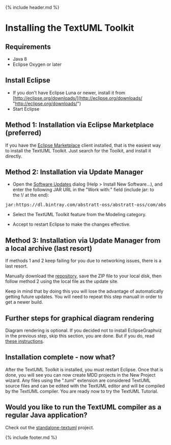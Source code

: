 ---
---
{% include header.md %}

# Installing the TextUML Toolkit

Requirements
------------

-   Java 8
-   Eclipse Oxygen or later

Install Eclipse
---------------

-   If you don't have Eclipse Luna or newer, install it from
    [http://eclipse.org/downloads/](http://eclipse.org/downloads/ "http://eclipse.org/downloads/")
-   Start Eclipse

Method 1: Installation via Eclipse Marketplace (preferred)
-------------------------------


If you have the [Eclipse
Marketplace](http://marketplace.eclipse.org/marketplace-client-intro "http://marketplace.eclipse.org/marketplace-client-intro")
client installed, that is the easiest way to install the TextUML
Toolkit. Just search for the Toolkit, and install it directly.

Method 2: Installation via Update Manager 
-------------------------------

-   Open the [Software
    Updates](http://help.eclipse.org/stable/topic/org.eclipse.platform.doc.user/tasks/tasks-121.htm "http://help.eclipse.org/stable/topic/org.eclipse.platform.doc.user/tasks/tasks-121.htm")
    dialog (Help \> Install New Software...), and enter the following
    JAR URL in the "Work with:" field (include jar: to the !/ at the
    end):

<pre>jar:https://dl.bintray.com/abstratt-oss/abstratt-oss/com/abstratt/mdd/com.abstratt.mdd.oss.repository/2.7.201911/com.abstratt.mdd.oss.repository-2.7.201911.zip!/</pre>

-   Select the TextUML Toolkit feature from the Modeling category.

-   Accept to restart Eclipse to make the changes effective.

Method 3: Installation via Update Manager from a local archive (last resort)
-------------------------------

If methods 1 and 2 keep failing for you due to networking issues, there is a last resort.

Manually download the [repository](https://dl.bintray.com/abstratt-oss/abstratt-oss/com/abstratt/mdd/com.abstratt.mdd.oss.repository/2.7.201911/com.abstratt.mdd.oss.repository-2.7.201911.zip), save the ZIP file to your local disk, then follow method 2 using the local file as the update site.

Keep in mind that by doing this you will lose the advantage of automatically getting future updates. You will need to repeat this step manuall in order to get a newer build.

Further steps for graphical diagram rendering
---------------------------------------------

Diagram rendering is optional. If you decided not to install
EclipseGraphviz in the previous step, skip this section, you are done.
But if you do, read [these
instructions](graphical.html "Configuring Graphical Rendering").

Installation complete - now what?
---------------------------------

After the TextUML Toolkit is installed, you must restart Eclipse. Once
that is done, you will see you can now create MDD projects in the New
Project wizard. Any files using the ".tuml" extension are considered
TextUML source files and can be edited with the TextUML editor and will
be compiled by the TextUML compiler. You are ready now to try the
TextUML
Tutorial.

Would you like to run the TextUML compiler as a regular Java application? 
---------------------------------

Check out the [standalone-textuml](http://github.com/abstratt/standalone-textuml) project.

{% include footer.md %}
